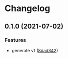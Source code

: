 # Changelog

## 0.1.0 (2021-07-02)


### Features

* generate v1 ([8dad342](https://www.github.com/googleapis/python-network-management/commit/8dad342c454882da3359e37cb836950ae66cc73f))
